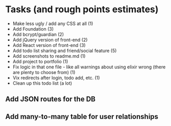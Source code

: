# Tasks (and rough points estimates)

* Make less ugly / add any CSS at all (1)
* Add Foundation (3)
* Add bcrypt/guardian (2)
* Add jQuery version of front-end (2)
* Add React version of front-end (3)
* Add todo list sharing and friend/social feature (5)
* Add screenshots to readme.md (1)
* Add project to portfolio (1)
* Fix logic in that one file - like all warnings about using elixir wrong (there are plenty to choose from) (1)
* Vix redirects after login, todo add, etc. (1)
* Clean up this todo list (a lot)

## Add JSON routes for the DB

## Add many-to-many table for user relationships